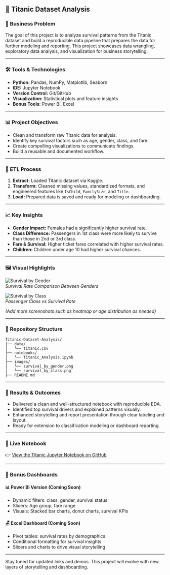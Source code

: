 ## 🚢 Titanic Dataset Analysis

### 🧩 Business Problem
The goal of this project is to analyze survival patterns from the Titanic dataset and build a reproducible data pipeline that prepares the data for further modeling and reporting. This project showcases data wrangling, exploratory data analysis, and visualization for business storytelling.

---

### 🛠️ Tools & Technologies
- **Python:** Pandas, NumPy, Matplotlib, Seaborn
- **IDE:** Jupyter Notebook
- **Version Control:** Git/GitHub
- **Visualization:** Statistical plots and feature insights
- **Bonus Tools:** Power BI, Excel

---

### 📊 Project Objectives
- Clean and transform raw Titanic data for analysis.
- Identify key survival factors such as age, gender, class, and fare.
- Create compelling visualizations to communicate findings.
- Build a reusable and documented workflow.

---

### 🔁 ETL Process
1. **Extract:** Loaded Titanic dataset via Kaggle.
2. **Transform:** Cleaned missing values, standardized formats, and engineered features like `IsChild`, `FamilySize`, and `Title`.
3. **Load:** Prepared data is saved and ready for modeling or dashboarding.

---

### 📈 Key Insights
- **Gender Impact:** Females had a significantly higher survival rate.
- **Class Difference:** Passengers in 1st class were more likely to survive than those in 2nd or 3rd class.
- **Fare & Survival:** Higher ticket fares correlated with higher survival rates.
- **Children:** Children under age 10 had higher survival chances.

---

### 🖼️ Visual Highlights
![Survival by Gender](images/survival_by_gender.png)  
*Survival Rate Comparison Between Genders*

![Survival by Class](images/survival_by_class.png)  
*Passenger Class vs Survival Rate*

_(Add more screenshots such as heatmap or age distribution as needed)_

---

### 📂 Repository Structure
```
Titanic-Dataset-Analysis/
├── data/
│   └── titanic.csv
├── notebooks/
│   └── Titanic_Analysis.ipynb
├── images/
│   └── survival_by_gender.png
│   └── survival_by_class.png
├── README.md
```

---

### 📌 Results & Outcomes
- Delivered a clean and well-structured notebook with reproducible EDA.
- Identified top survival drivers and explained patterns visually.
- Enhanced storytelling and report presentation through clear labeling and layout.
- Ready for extension to classification modeling or dashboard reporting.

---

### 🔗 Live Notebook
👉 [View the Titanic Jupyter Notebook on GitHub](https://github.com/YSayaovong/Titanic-Dataset-Analysis)

---

### 📅 Bonus Dashboards

#### 📊 Power BI Version (Coming Soon)
- Dynamic filters: class, gender, survival status
- Slicers: Age group, fare range
- Visuals: Stacked bar charts, donut charts, survival KPIs

#### 🪑 Excel Dashboard (Coming Soon)
- Pivot tables: survival rates by demographics
- Conditional formatting for survival insights
- Slicers and charts to drive visual storytelling

---

Stay tuned for updated links and demos. This project will evolve with new layers of storytelling and dashboarding.
